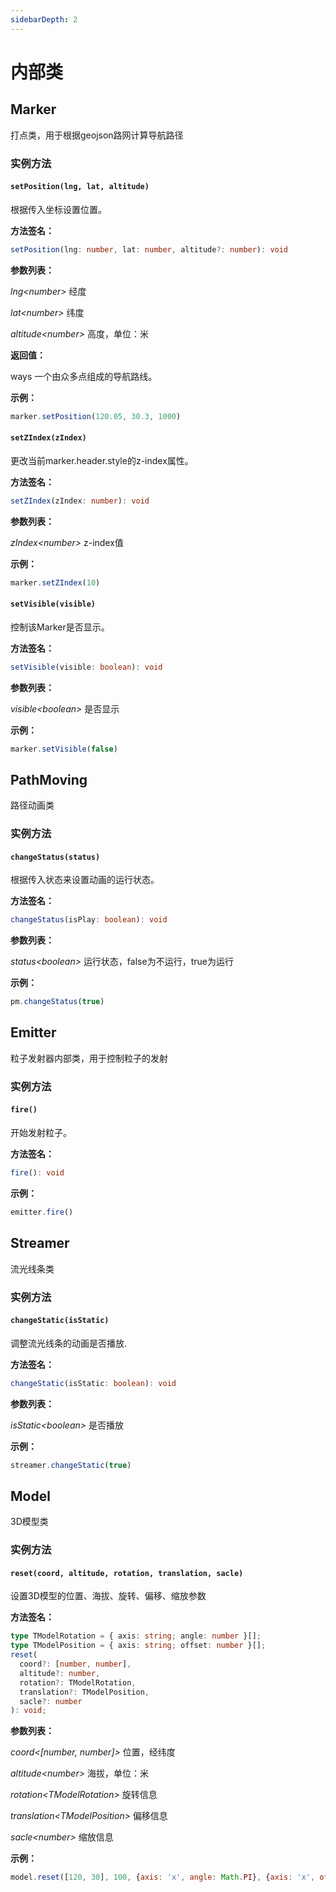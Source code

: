 ```yaml
---
sidebarDepth: 2
---
```


# 内部类

## Marker

打点类，用于根据geojson路网计算导航路径

### 实例方法
#### `setPosition(lng, lat, altitude)`

根据传入坐标设置位置。

**方法签名：**
```typescript
setPosition(lng: number, lat: number, altitude?: number): void
```

**参数列表：**

*lng\<number>* 经度

*lat\<number>* 纬度

*altitude\<number>* 高度，单位：米

**返回值：**

ways 一个由众多点组成的导航路线。

**示例：**
```js
marker.setPosition(120.05, 30.3, 1000)
```

#### `setZIndex(zIndex)`

更改当前marker.header.style的z-index属性。

**方法签名：**
```typescript
setZIndex(zIndex: number): void
```

**参数列表：**

*zIndex\<number>* z-index值


**示例：**
```js
marker.setZIndex(10)
```

#### `setVisible(visible)`

控制该Marker是否显示。

**方法签名：**
```typescript
setVisible(visible: boolean): void
```

**参数列表：**

*visible\<boolean>* 是否显示


**示例：**
```js
marker.setVisible(false)
```

## PathMoving

路径动画类

### 实例方法
#### `changeStatus(status)`

根据传入状态来设置动画的运行状态。

**方法签名：**
```typescript
changeStatus(isPlay: boolean): void
```

**参数列表：**

*status\<boolean>* 运行状态，false为不运行，true为运行

**示例：**
```js
pm.changeStatus(true)
```

## Emitter

粒子发射器内部类，用于控制粒子的发射

### 实例方法
#### `fire()`

开始发射粒子。

**方法签名：**
```typescript
fire(): void
```

**示例：**
```js
emitter.fire()
```

## Streamer

流光线条类

### 实例方法
#### `changeStatic(isStatic)`

调整流光线条的动画是否播放.

**方法签名：**
```typescript
changeStatic(isStatic: boolean): void
```

**参数列表：**

*isStatic\<boolean>* 是否播放

**示例：**
```js
streamer.changeStatic(true)
```

## Model

3D模型类

### 实例方法
#### `reset(coord, altitude, rotation, translation, sacle)`

设置3D模型的位置、海拔、旋转、偏移、缩放参数

**方法签名：**

```typescript
type TModelRotation = { axis: string; angle: number }[];
type TModelPosition = { axis: string; offset: number }[];
reset(
  coord?: [number, number],
  altitude?: number,
  rotation?: TModelRotation,
  translation?: TModelPosition,
  sacle?: number
): void;
```

**参数列表：**

*coord\<[number, number]>* 位置，经纬度

*altitude\<number>* 海拔，单位：米

*rotation\<TModelRotation>* 旋转信息

*translation\<TModelPosition>* 偏移信息

*sacle\<number>* 缩放信息


**示例：**
```js
model.reset([120, 30], 100, {axis: 'x', angle: Math.PI}, {axis: 'x', offset: 100}, sacle: 10)
```